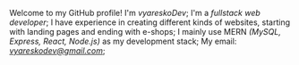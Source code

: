 Welcome to my GitHub profile!
I'm *vyareskoDev*;
I'm a *fullstack web developer*;
I have experience in creating different kinds of websites, starting with landing pages and ending with e-shops;
I mainly use MERN *(MySQL, Express, React, Node.js)* as my development stack;
My email: *vyareskodev@gmail.com*;
